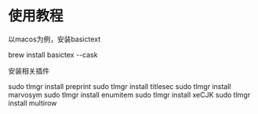 # 使用教程
以macos为例，安装basictext

brew install basictex --cask

安装相关插件

sudo tlmgr install preprint
sudo tlmgr install titlesec
sudo tlmgr install marvosym
sudo tlmgr install enumitem
sudo tlmgr install xeCJK
sudo tlmgr install multirow
